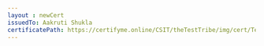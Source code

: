 ```yaml
--- 
layout : newCert 
issuedTo: Aakruti Shukla
certificatePath: https://certifyme.online/CSIT/theTestTribe/img/cert/TestFlix/AakrutiShukla_453f6.png
--- 
```

